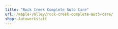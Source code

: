 ```yaml
---
title: "Rock Creek Complete Auto Care"
url: /maple-valley/rock-creek-complete-auto-care/
shop: Autowerkstatt
---
```

